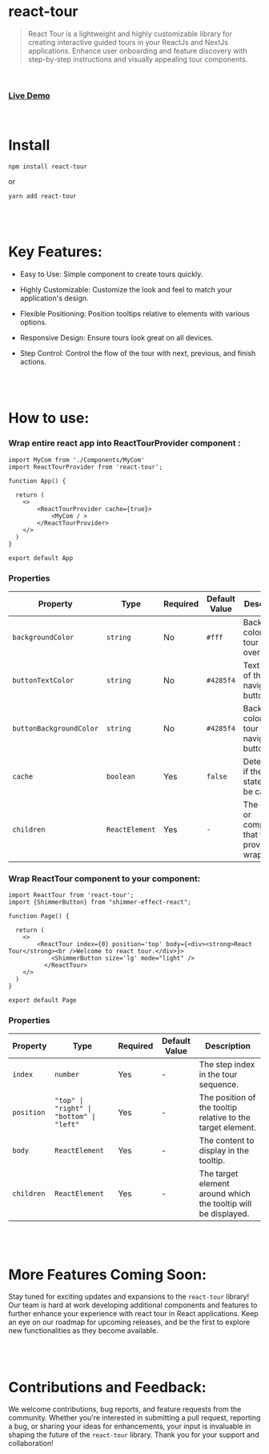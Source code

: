 # react-tour

> React Tour is a lightweight and highly customizable library for creating interactive guided tours in your ReactJs and NextJs applications. Enhance user onboarding and feature discovery with step-by-step instructions and visually appealing tour components.

<br/>

### [**Live Demo**](https://shimmereffectreact.vercel.app/components/shimmerbutton)

<br/>

# Install

```
npm install react-tour
```

or

```
yarn add react-tour
```

<br/><br/>

# Key Features:

- Easy to Use: Simple component to create tours quickly.

- Highly Customizable: Customize the look and feel to match your application's design.

- Flexible Positioning: Position tooltips relative to elements with various options.

- Responsive Design: Ensure tours look great on all devices.

- Step Control: Control the flow of the tour with next, previous, and finish actions.

<br/><br/>

# How to use:

### Wrap entire react app into ReactTourProvider component :

```JSX
import MyCom from './Components/MyCom'
import ReactTourProvider from 'react-tour';

function App() {

  return (
    <>
        <ReactTourProvider cache={true}>
            <MyCom / >
        </ReactTourProvider>
    </>
  )
}

export default App

```

### Properties

| Property                | Type           | Required | Default Value      | Description                                          |
|-------------------------|----------------|----------|--------------------|------------------------------------------------------|
| `backgroundColor`       | `string`       | No       | `#fff`             | Background color of the tour overlay.                |
| `buttonTextColor`       | `string`       | No       | `#4285f4`             | Text color of the tour navigation buttons.           |
| `buttonBackgroundColor` | `string`       | No       | `#4285f4`          | Background color of the tour navigation buttons.     |
| `cache`                 | `boolean`      | Yes      | `false`            | Determines if the tour state should be cached.       |
| `children`              | `ReactElement` | Yes      | `-`                | The content or components that the provider wraps.   |




### Wrap ReactTour component to your component:

```JSX
import ReactTour from 'react-tour';
import {ShimmerButton} from "shimmer-effect-react";

function Page() {

  return (
    <>
        <ReactTour index={0} position='top' body={<div><strong>React Tour</strong><br />Welcome to react tour.</div>}>
            <ShimmerButton size='lg' mode="light" />
          </ReactTour>
    </>
  )
}

export default Page

```

### Properties

| Property  | Type                                  | Required | Default Value | Description                                     |
|-----------|---------------------------------------|----------|---------------|-------------------------------------------------|
| `index`   | `number`                              | Yes      | -             | The step index in the tour sequence.            |
| `position`| `"top" \| "right" \| "bottom" \| "left"` | Yes      | -             | The position of the tooltip relative to the target element. |
| `body`    | `ReactElement`                        | Yes      | -             | The content to display in the tooltip.          |
| `children`| `ReactElement`                        | Yes      | -             | The target element around which the tooltip will be displayed. |



<br/><br/>

# More Features Coming Soon:

Stay tuned for exciting updates and expansions to the `react-tour` library! Our team is hard at work developing additional components and features to further enhance your experience with react tour in React applications. Keep an eye on our roadmap for upcoming releases, and be the first to explore new functionalities as they become available.

<br/><br/>

# Contributions and Feedback:

We welcome contributions, bug reports, and feature requests from the community. Whether you're interested in submitting a pull request, reporting a bug, or sharing your ideas for enhancements, your input is invaluable in shaping the future of the `react-tour` library. Thank you for your support and collaboration!
